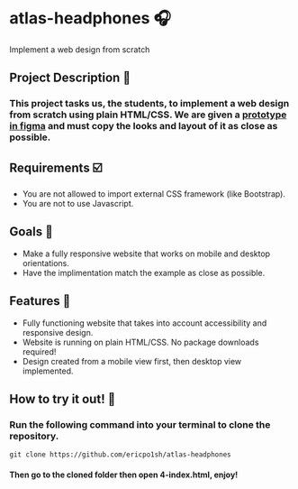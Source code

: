 # atlas-headphones 🎧
Implement a web design from scratch
## Project Description 📝
### This project tasks us, the students, to implement a web design from scratch using plain HTML/CSS. We are given a [prototype in figma](https://www.figma.com/file/FfnVADRC9xgI3yiZliTBYZ/Holberton-School---Headphone-company?node-id=0%3A1&mode=dev) and must copy the looks and layout of it as close as possible.
## Requirements ☑️
  * You are not allowed to import external CSS framework (like Bootstrap).
  * You are not to use Javascript.
## Goals 🎯
  * Make a fully responsive website that works on mobile and desktop orientations.
  * Have the implimentation match the example as close as possible.
## Features 📌
  * Fully functioning website that takes into account accessibility and responsive design.
  * Website is running on plain HTML/CSS. No package downloads required!
  * Design created from a mobile view first, then desktop view implemented.
## How to try it out! 🧪
### Run the following command into your terminal to clone the repository.
```
git clone https://github.com/ericpo1sh/atlas-headphones
```
#### Then go to the cloned folder then open 4-index.html, enjoy!
